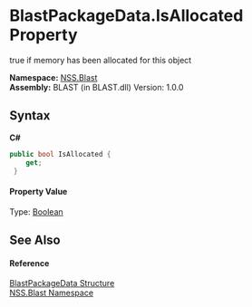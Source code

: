 # BlastPackageData.IsAllocated Property 
 

true if memory has been allocated for this object

**Namespace:**&nbsp;<a href="N_NSS_Blast">NSS.Blast</a><br />**Assembly:**&nbsp;BLAST (in BLAST.dll) Version: 1.0.0

## Syntax

**C#**<br />
``` C#
public bool IsAllocated {
	get;
 }
```


#### Property Value
Type: <a href="https://docs.microsoft.com/dotnet/api/system.boolean" target="_blank" rel="noopener noreferrer">Boolean</a>

## See Also


#### Reference
<a href="T_NSS_Blast_BlastPackageData">BlastPackageData Structure</a><br /><a href="N_NSS_Blast">NSS.Blast Namespace</a><br />